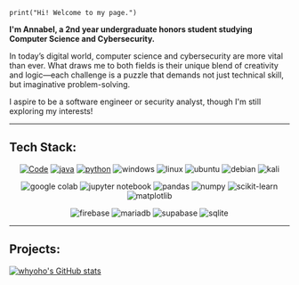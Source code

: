 `print("Hi! Welcome to my page.")`

**I'm Annabel, a 2nd year undergraduate honors student studying Computer Science and Cybersecurity.**

In today’s digital world, computer science and cybersecurity are more vital than ever. What draws me to both fields is their unique blend of creativity and logic—each challenge is a puzzle that demands not just technical skill, but imaginative problem-solving.

I aspire to be a software engineer or security analyst, though I'm still exploring my interests!

---

## Tech Stack:
<p align="center">
    <a href="https://github.com/whyoho?tab=repositories" target="_blank"><img alt="Code" src="https://img.shields.io/badge/-code-000000?style=flat-square&logo=Plex&logoColor=white"></a>
    <a href="https://github.com/whyoho?tab=repositories&language=java" target="_blank"><img alt="java" src="https://img.shields.io/badge/Java-%23ED8B00.svg?logo=openjdk&logoColor=white"></a>
    <a href="https://github.com/whyoho?tab=repositories&language=python" target="_blank"><img alt="python" src="https://img.shields.io/badge/-python-3776AB?style=flat-square&logo=Python&logoColor=white"></a>
    <img alt="windows" src="https://custom-icon-badges.demolab.com/badge/Windows-0078D6?logo=windows11&logoColor=white">
    <img alt="linux" src="https://img.shields.io/badge/Linux-FCC624?logo=linux&logoColor=black">
    <img alt="ubuntu" src="https://img.shields.io/badge/Ubuntu-E95420?logo=ubuntu&logoColor=white">
    <img alt="debian" src="https://img.shields.io/badge/Debian-A81D33?logo=debian&logoColor=fff">
    <img alt="kali" src="https://img.shields.io/badge/Kali%20Linux-557C94?logo=kalilinux&logoColor=fff">
</p>

<p align="center">
    <img alt="google colab" src="https://img.shields.io/badge/Google%20Colab-F9AB00?logo=googlecolab&logoColor=fff">
    <img alt="jupyter notebook" src="https://img.shields.io/badge/jupyter-%23FA0F00.svg?style=for-the-badge&logo=jupyter&logoColor=white">
    <img alt="pandas" src="https://img.shields.io/badge/Pandas-150458?logo=pandas&logoColor=fff">
    <img alt="numpy" src="https://img.shields.io/badge/NumPy-4DABCF?logo=numpy&logoColor=fff">
    <img alt="scikit-learn" src="https://img.shields.io/badge/-scikit--learn-%23F7931E?logo=scikit-learn&logoColor=white">
    <img alt="matplotlib" src="https://custom-icon-badges.demolab.com/badge/Matplotlib-71D291?logo=matplotlib&logoColor=fff">
</p>

<p align="center">
    <img alt="firebase" src="https://img.shields.io/badge/Firebase-039BE5?logo=Firebase&logoColor=white">
    <img alt="mariadb" src="https://img.shields.io/badge/MariaDB-003545?logo=mariadb&logoColor=white">
    <img alt="supabase" src="https://img.shields.io/badge/Supabase-3FCF8E?logo=supabase&logoColor=fff">
    <img alt="sqlite" src="https://img.shields.io/badge/SQLite-%2307405e.svg?logo=sqlite&logoColor=white">
</p>

---

## Projects:
[![whyoho's GitHub stats](https://github-readme-stats.vercel.app/api?username=whyoho&show_icons=true&theme=radical)](https://github.com/anuraghazra/github-readme-stats)

<!--
**whyoho/whyoho** is a ✨ _special_ ✨ repository because its `README.md` (this file) appears on your GitHub profile.

Here are some ideas to get you started:

- 🔭 I’m currently working on ...
- 🌱 I’m currently learning ...
- 👯 I’m looking to collaborate on ...
- 🤔 I’m looking for help with ...
- 💬 Ask me about ...
- 📫 How to reach me: ...
- 😄 Pronouns: ...
- ⚡ Fun fact: ...
-->
